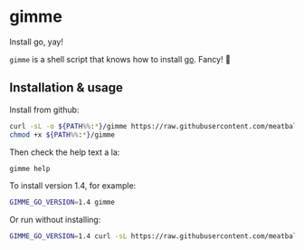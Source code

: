 # gimme

Install go, yay!

`gimme` is a shell script that knows how to install [go](https://golang.org).  Fancy! :tada:

## Installation & usage

Install from github:

``` bash
curl -sL -o ${PATH%%:*}/gimme https://raw.githubusercontent.com/meatballhat/gimme/master/gimme
chmod +x ${PATH%%:*}/gimme
```

Then check the help text a la:

``` bash
gimme help
```

To install version 1.4, for example:
``` bash
GIMME_GO_VERSION=1.4 gimme
```

Or run without installing:

``` bash
GIMME_GO_VERSION=1.4 curl -sL https://raw.githubusercontent.com/meatballhat/gimme/master/gimme | bash
```
